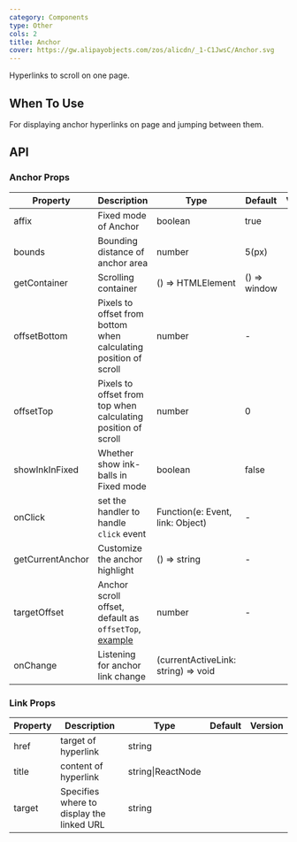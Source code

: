 ```yaml
---
category: Components
type: Other
cols: 2
title: Anchor
cover: https://gw.alipayobjects.com/zos/alicdn/_1-C1JwsC/Anchor.svg
---
```


Hyperlinks to scroll on one page.

## When To Use

For displaying anchor hyperlinks on page and jumping between them.

## API

### Anchor Props

| Property | Description | Type | Default | Version |
| --- | --- | --- | --- | --- |
| affix | Fixed mode of Anchor | boolean | true |  |
| bounds | Bounding distance of anchor area | number | 5(px) |  |
| getContainer | Scrolling container | () => HTMLElement | () => window |  |
| offsetBottom | Pixels to offset from bottom when calculating position of scroll | number | - |  |
| offsetTop | Pixels to offset from top when calculating position of scroll | number | 0 |  |
| showInkInFixed | Whether show ink-balls in Fixed mode | boolean | false |  |
| onClick | set the handler to handle `click` event | Function(e: Event, link: Object) | - |  |
| getCurrentAnchor | Customize the anchor highlight | () => string | - |  |
| targetOffset | Anchor scroll offset, default as `offsetTop`, [example](#components-anchor-demo-targetOffset) | number | - |  |
| onChange | Listening for anchor link change | (currentActiveLink: string) => void |  |  |

### Link Props

| Property | Description                               | Type              | Default | Version |
| -------- | ----------------------------------------- | ----------------- | ------- | ------- |
| href     | target of hyperlink                       | string            |         |         |
| title    | content of hyperlink                      | string\|ReactNode |         |         |
| target   | Specifies where to display the linked URL | string            |         |         |

